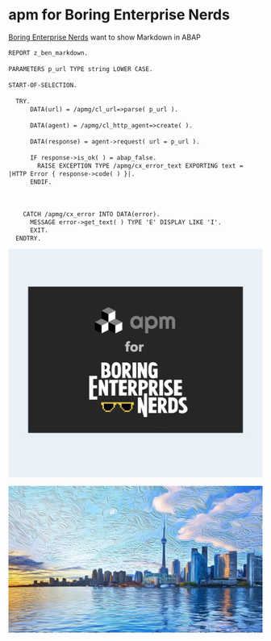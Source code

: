 # apm for Boring Enterprise Nerds

[Boring Enterprise Nerds](https://boringenterprisenerds.com) want to show Markdown in ABAP

```abap
REPORT z_ben_markdown.

PARAMETERS p_url TYPE string LOWER CASE.

START-OF-SELECTION.

  TRY.
      DATA(url) = /apmg/cl_url=>parse( p_url ).

      DATA(agent) = /apmg/cl_http_agent=>create( ).

      DATA(response) = agent->request( url = p_url ).

      IF response->is_ok( ) = abap_false.
        RAISE EXCEPTION TYPE /apmg/cx_error_text EXPORTING text = |HTTP Error { response->code( ) }|.
      ENDIF.



    CATCH /apmg/cx_error INTO DATA(error).
      MESSAGE error->get_text( ) TYPE 'E' DISPLAY LIKE 'I'.
      EXIT.
  ENDTRY.
```

![ben](https://raw.githubusercontent.com/mbtools/boring-enterprise-nerds/main/ben_system_banner.jpg)

![toronto](https://raw.githubusercontent.com/mbtools/boring-enterprise-nerds/main/Toronto_Background.jpg)
